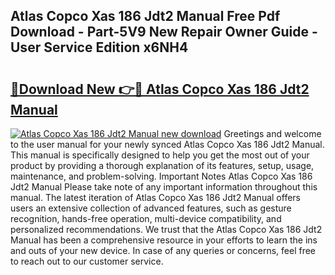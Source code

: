 ## Atlas Copco Xas 186 Jdt2 Manual Free Pdf Download - Part-5V9 New Repair Owner Guide - User Service Edition x6NH4

# <h2><a href="http://bc76797.oget.top/?id=Atlas+Copco+Xas+186+Jdt2+Manual">🔗Download New 👉🔴 Atlas Copco Xas 186 Jdt2 Manual</a></h2>

[![Atlas Copco Xas 186 Jdt2 Manual new download](https://i.imgur.com/5g1atiW.png)](http://bc76797.oget.top/?id=Atlas+Copco+Xas+186+Jdt2+Manual)
Greetings and welcome to the user manual for your newly synced Atlas Copco Xas 186 Jdt2 Manual. This manual is specifically designed to help you get the most out of your product by providing a thorough explanation of its features, setup, usage, maintenance, and problem-solving. Important Notes Atlas Copco Xas 186 Jdt2 Manual Please take note of any important information throughout this manual. The latest iteration of Atlas Copco Xas 186 Jdt2 Manual offers users an extensive collection of advanced features, such as gesture recognition, hands-free operation, multi-device compatibility, and personalized recommendations. We trust that the Atlas Copco Xas 186 Jdt2 Manual has been a comprehensive resource in your efforts to learn the ins and outs of your new device. In case of any queries or concerns, feel free to reach out to our customer service.
